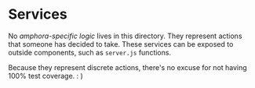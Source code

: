 Services
========

No _amphora-specific logic_ lives in this directory.  They represent actions that someone has decided to take.  These
services can be exposed to outside components, such as `server.js` functions.

Because they represent discrete actions, there's no excuse for not having 100% test coverage.  : )
